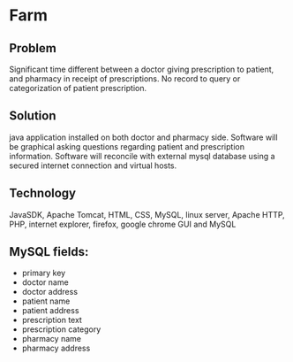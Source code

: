 # Farm
## Problem
Significant time different between a doctor giving prescription to patient, and pharmacy in receipt of prescriptions. No record to query or categorization of patient prescription.

## Solution
java application installed on both doctor and pharmacy side.
Software will be graphical asking questions regarding patient and prescription information. Software will reconcile with external mysql database using a secured internet connection and virtual hosts.

## Technology
JavaSDK, Apache Tomcat, HTML, CSS, MySQL, linux server, Apache HTTP, PHP, internet explorer, firefox, google chrome GUI and MySQL

## MySQL fields:
* primary key
* doctor name
* doctor address
* patient name
* patient address
* prescription text
* prescription category
* pharmacy name
* pharmacy address